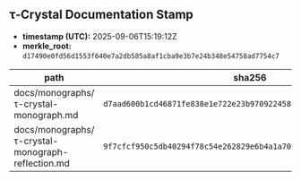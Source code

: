 
## τ‑Crystal Documentation Stamp

- **timestamp (UTC):** 2025-09-06T15:19:12Z
- **merkle_root:** `d17490e0fd56d1553f640e7a2db585a8af1cba9e3b7e24b348e54758ad7754c7`

| path | sha256 |
|---|---|
| docs/monographs/τ-crystal-monograph.md | `d7aad600b1cd46871fe838e1e722e23b9709224585dd48bb4b51edacdf2370cc` |
| docs/monographs/τ-crystal-monograph-reflection.md | `9f7cfcf950c5db40294f78c54e262829e6b4a1a70ff90260d9dcfed73f37470b` |
